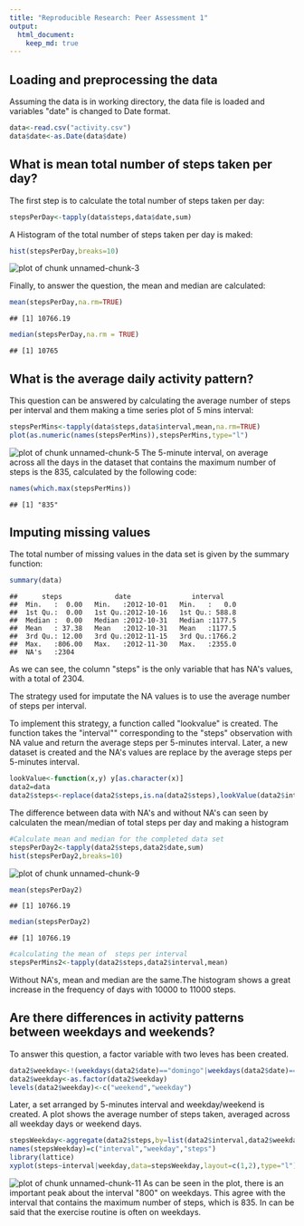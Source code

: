 ```yaml
---
title: "Reproducible Research: Peer Assessment 1"
output: 
  html_document:
    keep_md: true
---
```



## Loading and preprocessing the data
Assuming the data is in working directory, the data file is loaded and variables "date" is changed to Date format.

```r
data<-read.csv("activity.csv")
data$date<-as.Date(data$date)
```



## What is mean total number of steps taken per day?

The first step is to calculate the total number of steps taken per day:


```r
stepsPerDay<-tapply(data$steps,data$date,sum)
```

A Histogram of the total number of steps taken per day is maked:


```r
hist(stepsPerDay,breaks=10)
```

![plot of chunk unnamed-chunk-3](figure/unnamed-chunk-3-1.png) 

Finally, to answer the question, the mean and median are calculated:


```r
mean(stepsPerDay,na.rm=TRUE)
```

```
## [1] 10766.19
```

```r
median(stepsPerDay,na.rm = TRUE)
```

```
## [1] 10765
```

## What is the average daily activity pattern?

This question can be answered by calculating the average number of steps per interval and them making a time series plot of 5 mins interval:

```r
stepsPerMins<-tapply(data$steps,data$interval,mean,na.rm=TRUE)
plot(as.numeric(names(stepsPerMins)),stepsPerMins,type="l")
```

![plot of chunk unnamed-chunk-5](figure/unnamed-chunk-5-1.png) 
The 5-minute interval, on average across all the days in the dataset that  contains the maximum number of steps is the 835, calculated by the following code:

```r
names(which.max(stepsPerMins))
```

```
## [1] "835"
```

## Imputing missing values

The total number of missing values in the data set is given by the summary function:

```r
summary(data)
```

```
##      steps             date               interval     
##  Min.   :  0.00   Min.   :2012-10-01   Min.   :   0.0  
##  1st Qu.:  0.00   1st Qu.:2012-10-16   1st Qu.: 588.8  
##  Median :  0.00   Median :2012-10-31   Median :1177.5  
##  Mean   : 37.38   Mean   :2012-10-31   Mean   :1177.5  
##  3rd Qu.: 12.00   3rd Qu.:2012-11-15   3rd Qu.:1766.2  
##  Max.   :806.00   Max.   :2012-11-30   Max.   :2355.0  
##  NA's   :2304
```
As we can see, the column "steps" is the only variable that has NA's values, with a total of 2304.

The strategy used for imputate the NA values is to use the average number of steps per interval. 

To implement this strategy, a function called "lookvalue" is created. The function takes the "interval"" corresponding to the "steps" observation with NA value and return the average steps per 5-minutes interval. Later, a new dataset is created and the NA's values are replace by the average steps per 5-minutes interval.


```r
lookValue<-function(x,y) y[as.character(x)] 
data2=data
data2$steps<-replace(data2$steps,is.na(data2$steps),lookValue(data2$interval[is.na(data2$steps)],stepsPerMins))
```

The difference between data with NA's and without NA's can seen by calculaten the mean/median of total steps per day and making a histogram

```r
#Calculate mean and median for the completed data set
stepsPerDay2<-tapply(data2$steps,data2$date,sum)
hist(stepsPerDay2,breaks=10)
```

![plot of chunk unnamed-chunk-9](figure/unnamed-chunk-9-1.png) 

```r
mean(stepsPerDay2)
```

```
## [1] 10766.19
```

```r
median(stepsPerDay2)
```

```
## [1] 10766.19
```

```r
#calculating the mean of  steps per interval
stepsPerMins2<-tapply(data2$steps,data2$interval,mean)
```
Without NA's, mean and median are the same.The histogram shows a great increase in the frequency of days with 10000 to 11000 steps.

## Are there differences in activity patterns between weekdays and weekends?

To answer this question, a factor variable with two leves has been created.


```r
data2$weekday<-!(weekdays(data2$date)=="domingo"|weekdays(data2$date)=="sabado")
data2$weekday<-as.factor(data2$weekday)
levels(data2$weekday)<-c("weekend","weekday")
```

Later, a set arranged by 5-minutes interval and weekday/weekend is created. A plot shows the average number of steps taken, averaged across all weekday days or weekend days.

```r
stepsWeekday<-aggregate(data2$steps,by=list(data2$interval,data2$weekday),FUN=mean)
names(stepsWeekday)=c("interval","weekday","steps")
library(lattice)
xyplot(steps~interval|weekday,data=stepsWeekday,layout=c(1,2),type="l")
```

![plot of chunk unnamed-chunk-11](figure/unnamed-chunk-11-1.png) 
As can be seen in the plot, there is an important peak about the interval "800" on weekdays. This agree with the interval that contains the maximum number of steps, which is 835. In can be said that the exercise routine is often on weekdays.
